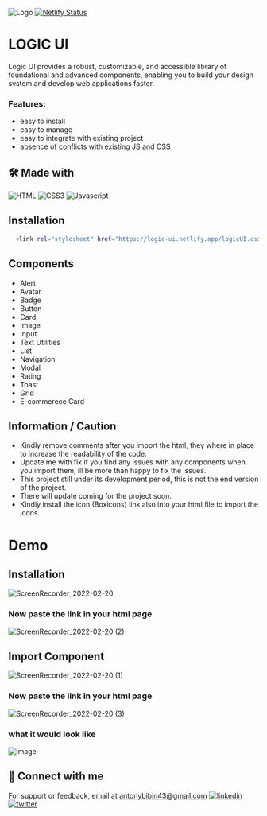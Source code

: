 ![Logo](https://i.ibb.co/VHMCwrP/Screenshot-7.png)
[![Netlify Status](https://api.netlify.com/api/v1/badges/a248fc6b-6544-449f-b0d5-715d0fe6c295/deploy-status)](https://app.netlify.com/sites/logic-ui/deploys)
# LOGIC UI

Logic UI provides a robust, customizable, and accessible library of foundational and advanced components, enabling you to build your design system and develop web applications faster.

### Features:

- easy to install
- easy to manage
- easy to integrate with existing project
- absence of conflicts with existing JS and CSS

## 🛠 Made with

![HTML](https://img.shields.io/badge/HTML5-E34F26?style=for-the-badge&logo=html5&logoColor=white)
![CSS3](https://img.shields.io/badge/CSS3-1572B6?style=for-the-badge&logo=css3&logoColor=white)
![Javascript](https://img.shields.io/badge/JavaScript-323330?style=for-the-badge&logo=javascript&logoColor=F7DF1E)
    
## Installation 

```bash
  <link rel="stylesheet" href="https://logic-ui.netlify.app/logicUI.css" />
```

## Components

- Alert
- Avatar
- Badge
- Button 
- Card
- Image 
- Input 
- Text Utilities 
- List 
- Navigation 
- Modal 
- Rating 
- Toast 
- Grid 
- E-commerece Card

## Information / Caution
- Kindly remove comments after you import the html, they where in place to increase the readability of the code. 
- Update me with fix if you find any issues with any components when you import them, ill be more than happy to fix the issues.
- This project still under its development period, this is not the end version of the project. 
- There will update coming for the project soon. 
- Kindly install the icon (Boxicons) link also into your html file to import the icons.

# Demo
## Installation
![ScreenRecorder_2022-02-20](https://user-images.githubusercontent.com/40894472/154841415-92d3bae6-d722-4e02-b03f-d18be89fdfa5.gif)
### Now paste the link in your html page
![ScreenRecorder_2022-02-20 (2)](https://user-images.githubusercontent.com/40894472/154841758-8c4be4ce-f697-42b2-bca6-d1b706b9e8d4.gif)
## Import Component
![ScreenRecorder_2022-02-20 (1)](https://user-images.githubusercontent.com/40894472/154841613-4656eb81-67b7-4ec6-a60c-e8c5e845265a.gif)
### Now paste the link in your html page
![ScreenRecorder_2022-02-20 (3)](https://user-images.githubusercontent.com/40894472/154841874-96d413e4-3142-4bab-b4f3-b687fc96bfcd.gif)
### what it would look like 
![image](https://user-images.githubusercontent.com/40894472/154842176-c439acbb-12ed-4d7d-a32e-c9eb1e16f5e8.png)

## 🔗 Connect with me
For support or feedback, email at 
antonybibin43@gmail.com
[![linkedin](https://img.shields.io/badge/linkedin-0A66C2?style=for-the-badge&logo=linkedin&logoColor=white)](https://twitter.com/bibin_antony_)
[![twitter](https://img.shields.io/badge/twitter-1DA1F2?style=for-the-badge&logo=twitter&logoColor=white)](https://www.linkedin.com/in/bibin-antony-k-5047ab148/)



